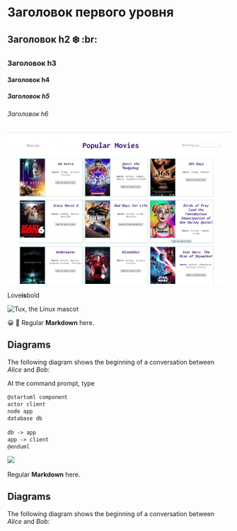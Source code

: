 # Заголовок первого уровня #
## Заголовок h2 ❄️ :br:
### Заголовок h3 
#### Заголовок h4
##### Заголовок h5
###### Заголовок h6


![](https://github.com/Oodmincheg/movie-db/blob/review/readme-image.gif)
 
 Love**is**bold
 
 ![Tux, the Linux mascot](https://www.markdownguide.org/assets/images/tux.png)
 
 
 😀  :dizzy:
 Regular **Markdown** here.

## Diagrams

The following diagram shows the beginning of a conversation between *Alice* and *Bob*:




At the command prompt, type 

```
@startuml component
actor client
node app
database db

db -> app
app -> client
@enduml
```



![](http://www.plantuml.com/plantuml/png/SoWkIImgAStDuNBAJrBGjLDmpCbCJbMmKiX8pSd9lx21oo4rBmKe3G00)



Regular **Markdown** here.

## Diagrams

The following diagram shows the beginning of a conversation between *Alice* and *Bob*:

<div hidden>
```
@startuml firstDiagram

Alice -> Bob: Hello
Bob -> Alice: Hi!
		
@enduml
```
</div>

![](firstDiagram.svg)

Some more markdown.

